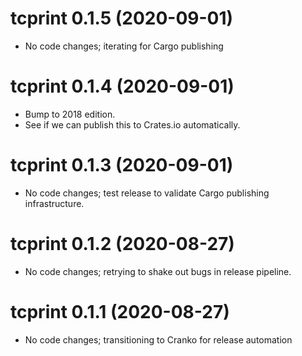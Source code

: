 # tcprint 0.1.5 (2020-09-01)

- No code changes; iterating for Cargo publishing

# tcprint 0.1.4 (2020-09-01)

- Bump to 2018 edition.
- See if we can publish this to Crates.io automatically.

# tcprint 0.1.3 (2020-09-01)

- No code changes; test release to validate Cargo publishing infrastructure.

# tcprint 0.1.2 (2020-08-27)

- No code changes; retrying to shake out bugs in release pipeline.

# tcprint 0.1.1 (2020-08-27)

- No code changes; transitioning to Cranko for release automation
